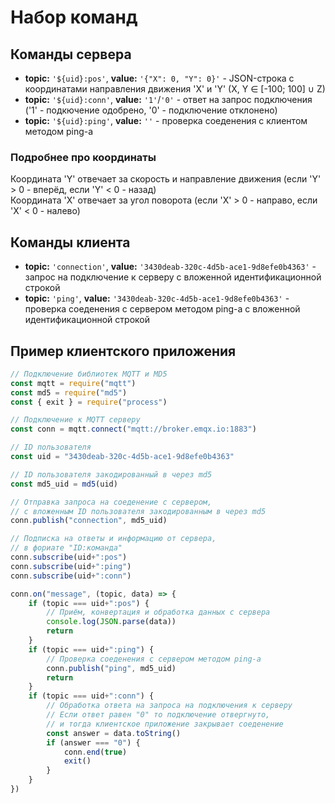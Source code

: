 # Набор команд

## Команды сервера

* **topic:** `'${uid}:pos'`, **value:** `'{"X": 0, "Y": 0}'` - JSON-строка с координатами направления движения 'X' и 'Y' (X, Y ∈ [-100; 100] ∪ Z)
* **topic:** `'${uid}:conn'`, **value:** `'1'`/`'0'` - ответ на запрос подключения ('1' - подкючение одобрено, '0' - подключение отклонено)
* **topic:** `'${uid}:ping'`, **value:** `''` - проверка соеденения с клиентом методом ping-а

### Подробнее про координаты

Координата 'Y' отвечает за скорость и направление движения (если 'Y' > 0 - вперёд, если 'Y' < 0 - назад)\
Координата 'X' отвечает за угол поворота (если 'X' > 0 - направо, если 'X' < 0 - налево)

## Команды клиента

* **topic:** `'connection'`, **value:** `'3430deab-320c-4d5b-ace1-9d8efe0b4363'` - запрос на подключение к серверу с вложенной идентификационной строкой
* **topic:** `'ping'`, **value:** `'3430deab-320c-4d5b-ace1-9d8efe0b4363'` - проверка соеденения с сервером методом ping-а с вложенной идентификационной строкой

## Пример клиентского приложения

```js
// Подключение библиотек MQTT и MD5
const mqtt = require("mqtt")
const md5 = require("md5")
const { exit } = require("process")

// Подключение к MQTT серверу
const conn = mqtt.connect("mqtt://broker.emqx.io:1883")

// ID пользователя
const uid = "3430deab-320c-4d5b-ace1-9d8efe0b4363"

// ID пользователя закодированный в через md5
const md5_uid = md5(uid)

// Отправка запроса на соеденение с сервером,
// с вложенным ID пользователя закодированным в через md5
conn.publish("connection", md5_uid)

// Подписка на ответы и информацию от сервера,
// в фориате "ID:команда"
conn.subscribe(uid+":pos")
conn.subscribe(uid+":ping")
conn.subscribe(uid+":conn")

conn.on("message", (topic, data) => {
    if (topic === uid+":pos") {
        // Приём, конвертация и обработка данных с сервера
        console.log(JSON.parse(data))
        return
    }
    if (topic === uid+":ping") {
        // Проверка соеденения с сервером методом ping-а
        conn.publish("ping", md5_uid)
        return
    }
    if (topic === uid+":conn") {
        // Обработка ответа на запроса на подключения к серверу
        // Если ответ равен "0" то подключение отвергнуто,
        // и тогда клиентское приложение закрывает соеденение
        const answer = data.toString()
        if (answer === "0") {
            conn.end(true)
            exit()
        }
    }
})
```
